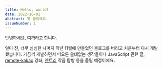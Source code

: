 ```yaml
---
title: Hello, world!
date: 2022-10-01
abstract: 첫 글이에요.
issueNumber: 1
---
```


안녕하세요, 띠까라고 합니다.

얼마 전, 너무 심심한 나머지 작년 11월에 만들었던 블로그를 버리고 처음부터 다시 개발했습니다. 가끔씩 개발하면서 떠오른 쓸데없는 생각들이나
JavaScript 관련 글, [remote-kakao](https://github.com/thoratica/remote-kakao) 강좌,
[엔트리](https://playentry.org) 작품 탐방 등을 올릴 예정이에요.

